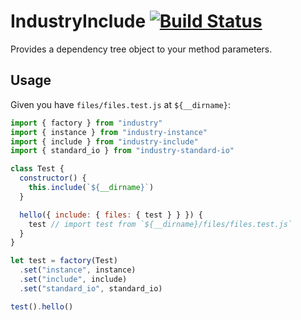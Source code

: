 # IndustryInclude [![Build Status](https://travis-ci.org/invrs/industry-include.svg?branch=master)](https://travis-ci.org/invrs/industry-include)

Provides a dependency tree object to your method parameters.

## Usage

Given you have `files/files.test.js` at `${__dirname}`:

```js
import { factory } from "industry"
import { instance } from "industry-instance"
import { include } from "industry-include"
import { standard_io } from "industry-standard-io"

class Test {
  constructor() {
    this.include(`${__dirname}`)
  }

  hello({ include: { files: { test } } }) {
    test // import test from `${__dirname}/files/files.test.js`
  }
}

let test = factory(Test)
  .set("instance", instance)
  .set("include", include)
  .set("standard_io", standard_io)

test().hello()
```
